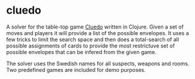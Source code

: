 # cluedo

A solver for the table-top game [Cluedo](https://en.wikipedia.org/wiki/Cluedo) written in Clojure. Given a set of moves and players it will provide a list of the possible envelopes. It uses a few tricks to limit the search space and then does a total-search of all possible assignments of cards to provide the most restrictuve set of possible envelopes that can be infered from the given game.

The solver uses the Swedish names for all suspects, weapons and rooms. Two predefined games are included for demo purposes.